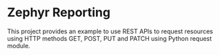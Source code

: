 # Zephyr Reporting
This project provides an example to use REST APIs to request resources using HTTP methods GET, POST, PUT and PATCH using Python request module.
